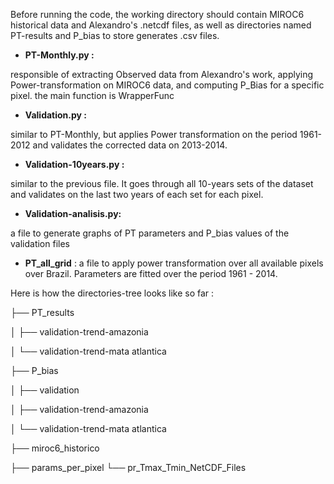 Before running the code, the working directory should contain MIROC6 historical data and Alexandro's .netcdf files, as well as directories named PT-results and P_bias to store generates .csv files.

- **PT-Monthly.py :**
  
responsible of extracting Observed data from Alexandro's work, applying Power-transformation on MIROC6 data, and computing P_Bias for a specific pixel.
the main function is WrapperFunc

- **Validation.py :**
  
similar to PT-Monthly, but applies Power transformation on the period 1961-2012 and validates the corrected data on 2013-2014.

- **Validation-10years.py :**
  
similar to the previous file. It goes through all 10-years sets of the dataset and validates on the last two years of each set for each pixel.

- **Validation-analisis.py:**
  
a file to generate graphs of PT parameters and P_bias values of the validation files

- **PT_all_grid** :
  a file to apply power transformation over all available pixels over Brazil. Parameters are fitted over the period 1961 - 2014.

Here is how the directories-tree looks like so far : 

  ├── PT_results

  │   ├── validation-trend-amazonia
  
  │   └── validation-trend-mata atlantica
  
  ├── P_bias
  
  │   ├── validation
  
  │   ├── validation-trend-amazonia
  
  │   └── validation-trend-mata atlantica
  
  ├── miroc6_historico
  
  ├── params_per_pixel
  └── pr_Tmax_Tmin_NetCDF_Files
